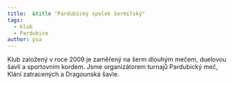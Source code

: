 ```yaml
---
title:  &title "Pardubický spolek šermířský"
tags:
  - klub
  - Pardubice
author: psa
---
```

Klub založený v roce 2009 je zaměřený na šerm dlouhým mečem, duelovou šavlí a sportovním kordem.
Jsme organizátorem turnajů Pardubický meč, Klání zatracených a Dragounská šavle.